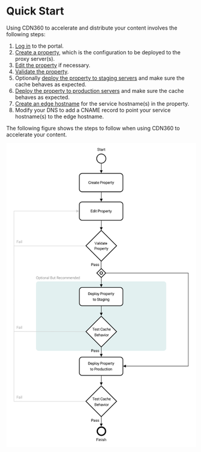 # Quick Start

Using CDN360 to accelerate and distribute your content involves the following steps:

1. [Log in](</docs/portal/accessing-portal/logging-in.md>) to the portal.
2. [Create a property](</docs/portal/edge-configurations/managing-properties.md>), which is the configuration to be deployed to the proxy server(s).
3. [Edit the property](</docs/portal/edge-configurations/editing-properties.md>) if necessary.
4. [Validate the property](</docs/portal/tasks/validations.md>).
5. Optionally [deploy the property to staging servers](</docs/portal/edge-configurations/deploying-property.md>) and make sure the cache behaves as expected.
6. [Deploy the property to production servers](</docs/portal/edge-configurations/deploying-property.md>) and make sure the cache behaves as expected.
7. [Create an edge hostname](</docs/portal/traffic-management/creating-edge-hostname.md>) for the service hostname(s) in the property.
8. Modify your DNS to add a CNAME record to point your service hostname(s) to the edge hostname.

The following figure shows the steps to follow when using CDN360 to accelerate your content.

![null](</docs/resources/images/getting-started-flowchart.png>)

